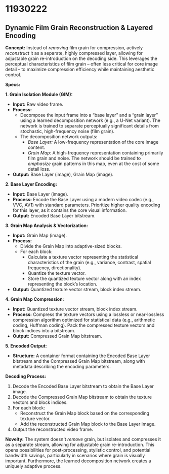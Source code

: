 # 11930222

## Dynamic Film Grain Reconstruction & Layered Encoding

**Concept:** Instead of *removing* film grain for compression, actively *reconstruct* it as a separate, highly compressed layer, allowing for adjustable grain re-introduction on the decoding side. This leverages the perceptual characteristics of film grain – often less critical for core image detail – to maximize compression efficiency while maintaining aesthetic control.

**Specs:**

**1. Grain Isolation Module (GIM):**

*   **Input:** Raw video frame.
*   **Process:**
    *   Decompose the input frame into a “base layer” and a “grain layer” using a learned decomposition network (e.g., a U-Net variant). The network is trained to separate perceptually significant details from stochastic, high-frequency noise (film grain).
    *   The decomposition network outputs:
        *   *Base Layer:*  A low-frequency representation of the core image content.
        *   *Grain Map:* A high-frequency representation containing primarily film grain and noise.  The network should be trained to *emphasize* grain patterns in this map, even at the cost of some detail loss.
*   **Output:**  Base Layer (image), Grain Map (image).

**2. Base Layer Encoding:**

*   **Input:** Base Layer (image).
*   **Process:** Encode the Base Layer using a modern video codec (e.g., VVC, AV1) with standard parameters.  Prioritize higher quality encoding for this layer, as it contains the core visual information.
*   **Output:** Encoded Base Layer bitstream.

**3. Grain Map Analysis & Vectorization:**

*   **Input:** Grain Map (image).
*   **Process:**
    *   Divide the Grain Map into adaptive-sized blocks.
    *   For each block:
        *   Calculate a texture vector representing the statistical characteristics of the grain (e.g., variance, contrast, spatial frequency, directionality).
        *   Quantize the texture vector.
        *   Store the quantized texture vector along with an index representing the block’s location.
*   **Output:**  Quantized texture vector stream, block index stream.

**4. Grain Map Compression:**

*   **Input:** Quantized texture vector stream, block index stream.
*   **Process:** Compress the texture vectors using a lossless or near-lossless compression algorithm optimized for statistical data (e.g., arithmetic coding, Huffman coding).  Pack the compressed texture vectors and block indices into a bitstream.
*   **Output:** Compressed Grain Map bitstream.

**5. Encoded Output:**

*   **Structure:** A container format containing the Encoded Base Layer bitstream and the Compressed Grain Map bitstream, along with metadata describing the encoding parameters.

**Decoding Process:**

1.  Decode the Encoded Base Layer bitstream to obtain the Base Layer image.
2.  Decode the Compressed Grain Map bitstream to obtain the texture vectors and block indices.
3.  For each block:
    *   Reconstruct the Grain Map block based on the corresponding texture vector.
    *   Add the reconstructed Grain Map block to the Base Layer image.
4.  Output the reconstructed video frame.



**Novelty:** The system doesn't *remove* grain, but isolates and compresses it as a separate stream, allowing for adjustable grain re-introduction. This opens possibilities for post-processing, stylistic control, and potential bandwidth savings, particularly in scenarios where grain is visually important. Furthermore, the learned decomposition network creates a uniquely adaptive process.